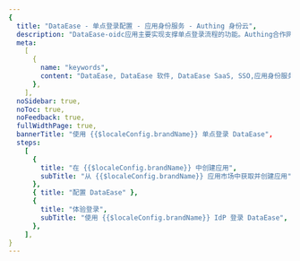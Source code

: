 ```yaml
---
{
  title: "DataEase - 单点登录配置 - 应用身份服务 - Authing 身份云",
  description: "DataEase-oidc应用主要实现支撑单点登录流程的功能。Authing合作网络提供 DataEase，单点登录，SSO，实现应用的快捷登录、免密登录，提升员工办公体验、增强用户体验，增强企业数字化服务水平。",
  meta:
    [
      {
        name: "keywords",
        content: "DataEase, DataEase 软件, DataEase SaaS, SSO,应用身份服务,单点登录配置,Authing身份云",
      },
    ],
  noSidebar: true,
  noToc: true,
  noFeedback: true,
  fullWidthPage: true,
  bannerTitle: "使用 {{$localeConfig.brandName}} 单点登录 DataEase",
  steps:
    [
      {
        title: "在 {{$localeConfig.brandName}} 中创建应用",
        subTitle: "从 {{$localeConfig.brandName}} 应用市场中获取并创建应用",
      },
      { title: "配置 DataEase" },
      {
        title: "体验登录",
        subTitle: "使用 {{$localeConfig.brandName}} IdP 登录 DataEase",
      },
    ],
}
---
```


<IntegrationDetail/>
